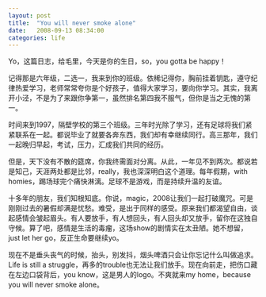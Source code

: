 ```yaml
---
layout: post
title:  "You will never smoke alone"
date:   2008-09-13 08:34:00
categories: life
---
```


Yo，这篇日志，给毛里，今天是你的生日，so，you gotta be happy！

记得那是六年级，二选一，我来到你的班级。依稀记得你，胸前挂着钥匙，遵守纪律热爱学习，老师常常夸你是个好孩子，值得大家学习，要向你学习。其实，我离开小泾，不是为了来跟你争第一，虽然排名第四我不服气，但你是当之无愧的第一。

时间来到1997，隔壁学校的第三个班级。三年时光除了学习，还有足球将我们紧紧联系在一起。都说毕业了就要各奔东西，我们却有幸继续同行。高三那年，我们一起晚归早起，考试，压力，汇成我们共同的经历。

但是，天下没有不散的筵席，你我终需面对分离。从此，一年见不到两次。都说若是知己，天涯两处都是比邻，really，我也深深明白这个道理。每年假期，with homies，踢场球完个痛快淋漓。足球不是游戏，而是持续升温的友谊。

十多年的朋友，我们知根知底。你说，magic，2008让我们一起打破魔咒。可是刚刚过去的暑假却满是忧愁。难受，是出于同样的感受。原来我们都渴望自由，谈起感情会皱起眉头。有人要放手，有人想回头，有人回头却又放手，留你在这独自守候。算了吧，感情是生活的毒瘤，这场show的剧情实在太丑陋。她不想留，just let her go，反正生命要继续yo。

现在不是垂头丧气的时候，抬头，别发抖，烟头啤酒只会让你忘记什么叫做追求。Life is still a struggle，再多的trouble也无法让我们放手。现在向前走，把伤口藏在左边口袋背后，you know，这是男人的logo。不爽就来my home，because you will never smoke alone。
